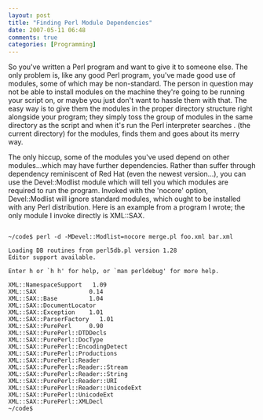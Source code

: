 ```yaml
---
layout: post
title: "Finding Perl Module Dependencies"
date: 2007-05-11 06:48
comments: true
categories: [Programming]
---
```

So you've written a Perl program and want to give it to someone else.  The only problem is, like any good Perl program, you've made good use of modules, some of which may be non-standard.  The person in question may not be able to install modules on the machine they're going to be running your script on, or maybe you just don't want to hassle them with that.  The easy way is to give them the modules in the proper directory structure right alongside your program; they simply toss the group of modules in the same directory as the script and when it's run the Perl interpreter searches . (the current directory) for the modules, finds them and goes about its merry way.

The only hiccup, some of the modules you've used depend on other modules...which may have further dependencies.  Rather than suffer through dependency reminiscent of Red Hat (even the newest version...), you can use the Devel::Modlist module which will tell you which modules are required to run the program.  Invoked with the 'nocore' option, Devel::Modlist will ignore standard modules, which ought to be installed with any Perl distribution.  Here is an example from a program I wrote; the only module I invoke directly is XML::SAX.

<pre><code>
~/code$ perl -d -MDevel::Modlist=nocore merge.pl foo.xml bar.xml

Loading DB routines from perl5db.pl version 1.28
Editor support available.

Enter h or `h h' for help, or `man perldebug' for more help.

XML::NamespaceSupport   1.09
XML::SAX               0.14
XML::SAX::Base         1.04
XML::SAX::DocumentLocator
XML::SAX::Exception    1.01
XML::SAX::ParserFactory   1.01
XML::SAX::PurePerl     0.90
XML::SAX::PurePerl::DTDDecls
XML::SAX::PurePerl::DocType
XML::SAX::PurePerl::EncodingDetect
XML::SAX::PurePerl::Productions
XML::SAX::PurePerl::Reader
XML::SAX::PurePerl::Reader::Stream
XML::SAX::PurePerl::Reader::String
XML::SAX::PurePerl::Reader::URI
XML::SAX::PurePerl::Reader::UnicodeExt
XML::SAX::PurePerl::UnicodeExt
XML::SAX::PurePerl::XMLDecl
~/code$
</code></pre>
